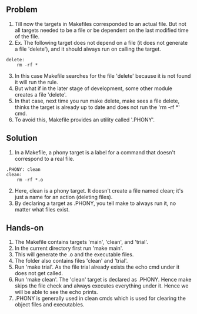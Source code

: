 ## Problem
1. Till now the targets in Makefiles corresponded to an actual file. But not all targets needed to be a file or be dependent on the last modified time of the file.
2. Ex. The following target does not depend on a file (it does not generate a file 'delete'), and it should always run on calling the target.
```
delete:
    rm -rf *
```
3. In this case Makefile searches for the file 'delete' because it is not found it will run the rule.
4. But what if in the later stage of development, some other module creates a file 'delete'.
5. In that case, next time you run make delete, make sees a file delete, thinks the target is already up to date and does not run the 'rm -rf *' cmd.
6. To avoid this, Makefile provides an utility called '.PHONY'.

## Solution
1. In a Makefile, a phony target is a label for a command that doesn't correspond to a real file.
```
.PHONY: clean
clean:
    rm -rf *.o
```
2. Here, clean is a phony target. It doesn't create a file named clean; it's just a name for an action (deleting files).
3. By declaring a target as .PHONY, you tell make to always run it, no matter what files exist.

## Hands-on
1. The Makefile contains targets 'main', 'clean', and 'trial'.
2. In the current directory first run 'make main'.
3. This will generate the .o and the executable files.
4. The folder also contains files 'clean' and 'trial'.
5. Run 'make trial'. As the file trial already exists the echo cmd under it does not get called.
6. Run 'make clean'. The 'clean' target is declared as .PHONY. Hence make skips the file check and always executes everything under it. Hence we will be able to see the echo prints.
7. .PHONY is generally used in clean cmds which is used for clearing the object files and executables.

